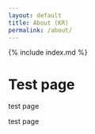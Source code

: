 ```yaml
---
layout: default
title: About (KR)
permalink: /about/
---
```


{% include index.md %}

# Test page
test page  

test page